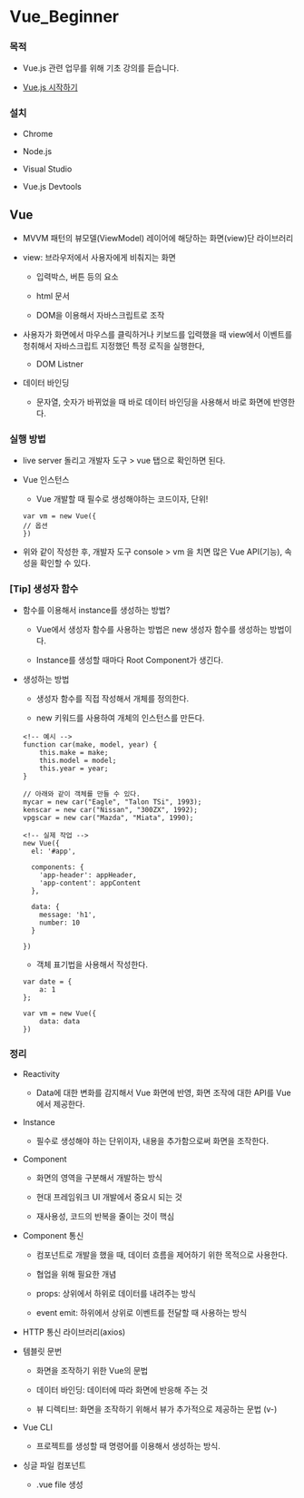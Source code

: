 
# Vue_Beginner

### 목적

- Vue.js 관련 업무를 위해 기초 강의를 듣습니다.

- [Vue.js 시작하기](https://www.inflearn.com/course/Age-of-Vuejs)

### 설치

- Chrome 

- Node.js

- Visual Studio

- Vue.js Devtools

## Vue

- MVVM 패턴의 뷰모델(ViewModel) 레이어에 해당하는 화면(view)단 라이브러리

- view: 브라우저에서 사용자에게 비춰지는 화면

    - 입력박스, 버튼 등의 요소 

    - html 문서

    - DOM을 이용해서 자바스크립트로 조작

- 사용자가 화면에서 마우스를 클릭하거나 키보드를 입력했을 때 view에서 이벤트를 청취해서 자바스크립트 지정했던 특정 로직을 실행한다,

    -  DOM Listner

- 데이터 바인딩

    - 문자열, 숫자가 바뀌었을 때 바로 데이터 바인딩을 사용해서 바로 화면에 반영한다.

### 실행 방법

- live server 돌리고 개발자 도구 > vue 탭으로 확인하면 된다.

- Vue 인스턴스

    - Vue 개발할 때 필수로 생성해야하는 코드이자, 단위!

    ```
    var vm = new Vue({
    // 옵션
    })
    ```

- 위와 같이 작성한 후, 개발자 도구 console > vm 을 치면 많은 Vue API(기능), 속성을 확인할 수 있다.

### [Tip] 생성자 함수

- 함수를 이용해서 instance를 생성하는 방법?
    
    - Vue에서 생성자 함수를 사용하는 방법은 new 생성자 함수를 생성하는 방법이다.

    - Instance를 생성할 때마다 Root Component가 생긴다.

- 생성하는 방법

  - 생성자 함수를 직접 작성해서 개체를 정의한다.

  - new 키워드를 사용하여 개체의 인스턴스를 만든다.

  ```
  <!-- 예시 -->
  function car(make, model, year) {
      this.make = make;
      this.model = model;
      this.year = year;
  }

  // 아래와 같이 객체를 만들 수 있다.
  mycar = new car("Eagle", "Talon TSi", 1993);
  kenscar = new car("Nissan", "300ZX", 1992);
  vpgscar = new car("Mazda", "Miata", 1990);

  <!-- 실제 작업 -->
  new Vue({
    el: '#app',
    
    components: {
      'app-header': appHeader,
      'app-content': appContent
    },

    data: {
      message: 'h1',
      number: 10
    }

  })
  ```

  - 객체 표기법을 사용해서 작성한다.

  ```
  var date = {
      a: 1
  };

  var vm = new Vue({
      data: data
  })
  ```

### 정리 

- Reactivity

  - Data에 대한 변화를 감지해서 Vue 화면에 반영, 화면 조작에 대한 API를 Vue에서 제공한다.

- Instance
  
  - 필수로 생성해야 하는 단위이자, 내용을 추가함으로써 화면을 조작한다.

- Component

  - 화면의 영역을 구분해서 개발하는 방식

  - 현대 프레임워크 UI 개발에서 중요시 되는 것

  - 재사용성, 코드의 반복을 줄이는 것이 핵심

- Component 통신

  - 컴포넌트로 개발을 했을 때, 데이터 흐름을 제어하기 위한 목적으로 사용한다.

  - 협업을 위해 필요한 개념

  - props: 상위에서 하위로 데이터를 내려주는 방식

  - event emit: 하위에서 상위로 이벤트를 전달할 때 사용하는 방식

- HTTP 통신 라이브러리(axios)

- 템블릿 문번

  - 화면을 조작하기 위한 Vue의 문법

  - 데이터 바인딩: 데이터에 따라 화면에 반응해 주는 것

  - 뷰 디렉티브: 화면을 조작하기 위해서 뷰가 추가적으로 제공하는 문법 (v-)

- Vue CLI

  - 프로젝트를 생성할 때 명령어를 이용해서 생성하는 방식.

- 싱글 파일 컴포넌트

  -  .vue file 생성 